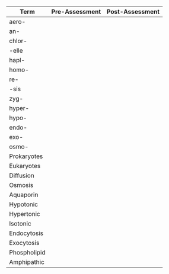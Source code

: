 | Term         | Pre-Assessment | Post-Assessment |
| ------------ | -------------- | --------------- |
| aero-        |                |                 |
| an-          |                |                 |
| chlor-       |                |                 |
| -elle        |                |                 |
| hapl-        |                |                 |
| homo-        |                |                 |
| re-          |                |                 |
| -sis         |                |                 |
| zyg-         |                |                 |
| hyper-       |                |                 |
| hypo-        |                |                 |
| endo-        |                |                 |
| exo-         |                |                 |
| osmo-        |                |                 |
| Prokaryotes  |                |                 |
| Eukaryotes   |                |                 |
| Diffusion    |                |                 |
| Osmosis      |                |                 |
| Aquaporin    |                |                 |
| Hypotonic    |                |                 |
| Hypertonic   |                |                 |
| Isotonic     |                |                 |
| Endocytosis  |                |                 |
| Exocytosis   |                |                 |
| Phospholipid |                |                 |
| Amphipathic  |                |                 |
